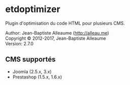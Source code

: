 etdoptimizer
============

Plugin d'optimisation du code HTML pour plusieurs CMS.

Author: Jean-Baptiste Alleaume (http://alleau.me)  
Copyright © 2012-2017, Jean-Baptiste Alleaume  
Version: 2.7.0

## CMS supportés

* Joomla (2.5.x, 3.x)
* Prestashop (1.5.x, 1.6.x)
